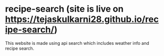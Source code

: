 # recipe-search (site is live on https://tejaskulkarni28.github.io/recipe-search/)
This website is made using api search which includes weather info and recipe search.
